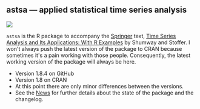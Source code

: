 ## astsa &mdash; applied statistical time series analysis
<a href="https://github.com/nickpoison"><img src="https://img.shields.io/badge/NickyPoison-approved-ff69b4.svg?style=flat"></a> 

`astsa` is the R package to accompany the [Springer](http://www.springer.com/us/book/9783319524511) text, [Time Series Analysis and Its Applications: With R Examples](http://www.stat.pitt.edu/stoffer/tsa4/) by Shumway and Stoffer. I won't always push the latest version of the package to CRAN because sometimes it's a pain working with those people.  Consequently, the latest working version of the package will always be here. 
 

* Version 1.8.4 on GitHub
* Version 1.8 on CRAN 
* At this point there are only minor differences between the versions. 
* See the [News](https://github.com/nickpoison/astsa/blob/master/NEWS.md) for further details about the state of the package and the changelog.

